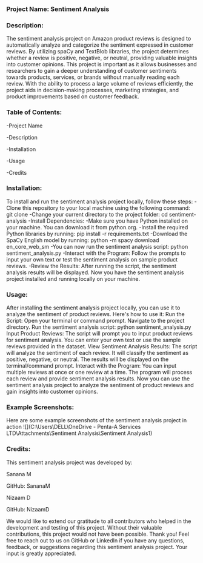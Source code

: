 ### **Project Name: Sentiment Analysis**

### **Description:**

The sentiment analysis project on Amazon product reviews is designed to automatically analyze and categorize the sentiment expressed in customer reviews. By utilizing spaCy and TextBlob libraries, the project determines whether a review is positive, negative, or neutral, providing valuable insights into customer opinions. This project is important as it allows businesses and researchers to gain a deeper understanding of customer sentiments towards products, services, or brands without manually reading each review. With the ability to process a large volume of reviews efficiently, the project aids in decision-making processes, marketing strategies, and product improvements based on customer feedback.

### **Table of Contents:**

-Project Name

-Description

-Installation

-Usage

-Credits

### **Installation:**

To install and run the sentiment analysis project locally, follow these steps:
-Clone this repository to your local machine using the following command:
git clone [](https://github.com/YommyBadd/sentiment-analysis.git)
-Change your current directory to the project folder:
cd sentiment-analysis
-Install Dependencies:
-Make sure you have Python installed on your machine. You can download it from python.org.
-Install the required Python libraries by running:
pip install -r requirements.txt
-Download the SpaCy English model by running:
python -m spacy download en_core_web_sm
-You can now run the sentiment analysis script:
python sentiment_analysis.py
-Interact with the Program:
Follow the prompts to input your own text or test the sentiment analysis on sample product reviews.
-Review the Results:
After running the script, the sentiment analysis results will be displayed.
Now you have the sentiment analysis project installed and running locally on your machine.

### **Usage:**

After installing the sentiment analysis project locally, you can use it to analyze the sentiment of product reviews. Here's how to use it:
Run the Script:
Open your terminal or command prompt.
Navigate to the project directory.
Run the sentiment analysis script:
python sentiment_analysis.py
Input Product Reviews:
The script will prompt you to input product reviews for sentiment analysis.
You can enter your own text or use the sample reviews provided in the dataset.
View Sentiment Analysis Results:
The script will analyze the sentiment of each review.
It will classify the sentiment as positive, negative, or neutral.
The results will be displayed on the terminal/command prompt.
Interact with the Program:
You can input multiple reviews at once or one review at a time.
The program will process each review and provide sentiment analysis results.
Now you can use the sentiment analysis project to analyze the sentiment of product reviews and gain insights into customer opinions.


### **Example Screenshots:**

Here are some example screenshots of the sentiment analysis project in action ![](C:\Users\DELL\OneDrive - Penta-A Services LTD\Attachments\Sentiment Analysis\Sentiment Analysis1)


### **Credits:**

This sentiment analysis project was developed by:

Sanana M

GitHub: SananaM

Nizaam D

GitHub: NizaamD

We would like to extend our gratitude to all contributors who helped in the development and testing of this project. Without their valuable contributions, this project would not have been possible. Thank you!
Feel free to reach out to us on GitHub or LinkedIn if you have any questions, feedback, or suggestions regarding this sentiment analysis project. Your input is greatly appreciated.

